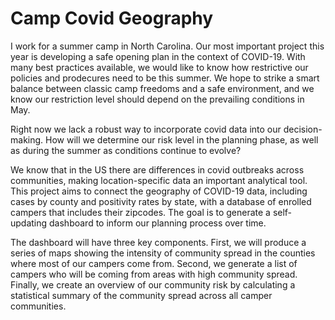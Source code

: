 # Camp Covid Geography

I work for a summer camp in North Carolina. Our most important project this year is developing a safe opening plan in the context of COVID-19. With many best practices available, we would like to know how restrictive our policies and prodecures need to be this summer. We hope to strike a smart balance between classic camp freedoms and a safe environment, and we know our restriction level should depend on the prevailing conditions in May. 

Right now we lack a robust way to incorporate covid data into our decision-making. How will we determine our risk level in the planning phase, as well as during the summer as conditions continue to evolve?

We know that in the US there are differences in covid outbreaks across communities, making location-specific data an important analytical tool. This project aims to connect the geography of COVID-19 data, including cases by county and positivity rates by state, with a database of enrolled campers that includes their zipcodes. The goal is to generate a self-updating dashboard to inform our planning process over time. 

The dashboard will have three key components. First, we will produce a series of maps showing the intensity of community spread in the counties where most of our campers come from. Second, we generate a list of campers who will be coming from areas with high community spread. Finally, we create an overview of our community risk by calculating a statistical summary of the community spread across all camper communities.
